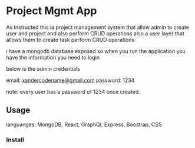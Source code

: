 # Project Mgmt App

As Instructed this ia project management system that allow admin to create user and project and also perform CRUD operations
also a user layer that allows them to create task perform CRUD operations

i have a mongodb database exposed so when you run the application you have the information you need to login

below is the admin credentials

email: xandercodename@gmail.com
password: 1234

note: every user has a password of 1234 once created.

## Usage

languanges:
MongoDB, React, GraphQl, Express, Boostrap, CSS

### Install
